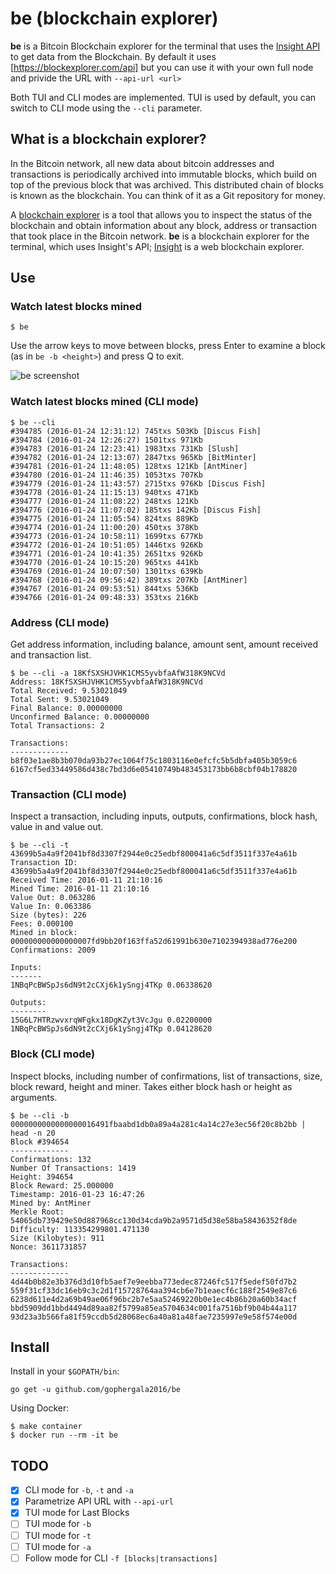 # be (blockchain explorer)

**be** is a Bitcoin Blockchain explorer for the terminal that uses the [Insight API](https://insight.is/) to get data from the Blockchain. By default it uses [https://blockexplorer.com/api] but you can use it with your own full node and privide the URL with `--api-url <url>`

Both TUI and CLI modes are implemented. TUI is used by default, you can switch to CLI mode using the `--cli` parameter.

## What is a blockchain explorer?

In the Bitcoin network, all new data about bitcoin addresses and transactions
is periodically archived into immutable blocks, which build on top of the
previous block that was archived. This distributed chain of blocks is known as
the blockchain. You can think of it as a Git repository for money.

A [blockchain explorer](https://en.bitcoin.it/wiki/Block_chain_browser) is a
tool that allows you to inspect the status of the blockchain and obtain
information about any block, address or transaction that took place in the
Bitcoin network. **be** is a blockchain explorer for the terminal, which uses
Insight's API; [Insight](https://insight.bitpay.com/) is a web blockchain
explorer.

## Use

### Watch latest blocks mined

```
$ be
```

Use the arrow keys to move between blocks, press Enter to examine a block (as
in `be -b <height>`) and press Q to exit.

![be screenshot](https://raw.github.com/gophergala2016/be/master/img/be_screenshot.jpg)

### Watch latest blocks mined (CLI mode)

```
$ be --cli
#394785 (2016-01-24 12:31:12) 745txs 503Kb [Discus Fish]
#394784 (2016-01-24 12:26:27) 1501txs 971Kb
#394783 (2016-01-24 12:23:41) 1983txs 731Kb [Slush]
#394782 (2016-01-24 12:13:07) 2847txs 965Kb [BitMinter]
#394781 (2016-01-24 11:48:05) 128txs 121Kb [AntMiner]
#394780 (2016-01-24 11:46:35) 1053txs 707Kb
#394779 (2016-01-24 11:43:57) 2715txs 976Kb [Discus Fish]
#394778 (2016-01-24 11:15:13) 940txs 471Kb
#394777 (2016-01-24 11:08:22) 248txs 121Kb
#394776 (2016-01-24 11:07:02) 185txs 142Kb [Discus Fish]
#394775 (2016-01-24 11:05:54) 824txs 889Kb
#394774 (2016-01-24 11:00:20) 450txs 378Kb
#394773 (2016-01-24 10:58:11) 1699txs 677Kb
#394772 (2016-01-24 10:51:05) 1446txs 926Kb
#394771 (2016-01-24 10:41:35) 2651txs 926Kb
#394770 (2016-01-24 10:15:20) 965txs 441Kb
#394769 (2016-01-24 10:07:50) 1301txs 639Kb
#394768 (2016-01-24 09:56:42) 389txs 207Kb [AntMiner]
#394767 (2016-01-24 09:53:51) 844txs 536Kb
#394766 (2016-01-24 09:48:33) 353txs 216Kb
```

### Address (CLI mode)

Get address information, including balance, amount sent, amount received and transaction list.

```
$ be --cli -a 18KfSXSHJVHK1CMS5yvbfaAfW318K9NCVd
Address: 18KfSXSHJVHK1CMS5yvbfaAfW318K9NCVd
Total Received: 9.53021049
Total Sent: 9.53021049
Final Balance: 0.00000000
Unconfirmed Balance: 0.00000000
Total Transactions: 2

Transactions:
-------------
b8f03e1ae8b3b070da93b27ec1064f75c1803116e0efcfc5b5dbfa405b3059c6
6167cf5ed33449586d438c7bd3d6e05410749b483453173bb6b8cbf04b178820

```

### Transaction (CLI mode)

Inspect a transaction, including inputs, outputs, confirmations, block hash, value in and value out.

```
$ be --cli -t 43699b5a4a9f2041bf8d3307f2944e0c25edbf800041a6c5df3511f337e4a61b
Transaction ID: 43699b5a4a9f2041bf8d3307f2944e0c25edbf800041a6c5df3511f337e4a61b
Received Time: 2016-01-11 21:10:16
Mined Time: 2016-01-11 21:10:16
Value Out: 0.063286
Value In: 0.063386
Size (bytes): 226
Fees: 0.000100
Mined in block: 000000000000000007fd9bb20f163ffa52d61991b630e7102394938ad776e200
Confirmations: 2009

Inputs:
-------
1NBqPcBWSpJs6dN9t2cCXj6k1ySngj4TKp 0.06338620

Outputs:
--------
15G6L7HTRzwvxrqWFgkx18DgKZyt3VcJgu 0.02200000
1NBqPcBWSpJs6dN9t2cCXj6k1ySngj4TKp 0.04128620

```

### Block (CLI mode)

Inspect blocks, including number of confirmations, list of transactions, size, block reward, height and miner. Takes either block hash or height as arguments.

```
$ be --cli -b 0000000000000000016491fbaabd1db0a89a4a281c4a14c27e3ec56f20c8b2bb | head -n 20
Block #394654
-------------
Confirmations: 132
Number Of Transactions: 1419
Height: 394654
Block Reward: 25.000000
Timestamp: 2016-01-23 16:47:26
Mined by: AntMiner
Merkle Root: 54065db739429e50d887968cc130d34cda9b2a9571d5d38e58ba58436352f8de
Difficulty: 113354299801.471130
Size (Kilobytes): 911
Nonce: 3611731857

Transactions:
-------------
4d44b0b82e3b376d3d10fb5aef7e9eebba773edec87246fc517f5edef50fd7b2
559f31cf33dc16eb9c3c2d1f15728764aa394cb6e7b1eaecf6c188f2549e87c6
6238d611e4d2a69b49ae06f96bc2b7e5aa52469220b0e1ec4b86b20a60b34acf
bbd5909dd1bbd4494d89aa82f5799a85ea5704634c001fa7516bf9b04b44a117
93d23a3b566fa81f59ccdb5d28068ec6a40a81a48fae7235997e9e58f574e00d
```

## Install

Install in your `$GOPATH/bin`:

```
go get -u github.com/gophergala2016/be
```

Using Docker:

```
$ make container
$ docker run --rm -it be
```

## TODO

- [x] CLI mode for `-b`, `-t` and `-a`
- [x] Parametrize API URL with `--api-url`
- [x] TUI mode for Last Blocks
- [ ] TUI mode for `-b`
- [ ] TUI mode for `-t`
- [ ] TUI mode for `-a`
- [ ] Follow mode for CLI `-f [blocks|transactions]`

